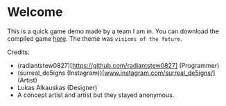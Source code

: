 # Welcome
This is a quick game demo made by a team I am in. You can download the compiled game [here](https://radiantstew0827.itch.io/g29). The theme was `visions of the future`.

Credits:
- (radiantstew0827)[https://github.com/radiantstew0827] (Programmer)
- (surreal_de5igns (Instagram))[www.instagram.com/surreal_de5igns/] (Artist)
- Lukas Alkauskas (Designer)
- A concept artist and artist but they stayed anonymous.
